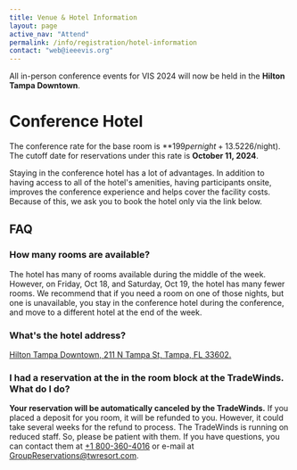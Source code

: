 ```yaml
---
title: Venue & Hotel Information
layout: page
active_nav: "Attend"
permalink: /info/registration/hotel-information
contact: "web@ieeevis.org"
---
```



All in-person conference events for VIS 2024 will now be held in the **Hilton Tampa Downtown**.

# Conference Hotel

The conference rate for the base room is **$199 per night + 13.5% tax** (~$226/night). The cutoff date for reservations under this rate is **October 11, 2024**. 

Staying in the conference hotel has a lot of advantages. In addition to having access to all of the hotel's amenities, having participants onsite, improves the conference experience and helps cover the facility costs. Because of this, we ask you to book the hotel only via the link below.

<!--
~~Group ID: 25711~~\\
~~Delegate password: ~~60983418~~

<a href="https://book.rguest.com/wbe/group/1672/tradewinds/auth?group=25711" class="button" target="new_window">Book your VIS 2024 hotel room</a>

**Once logged in, be sure to update the >>Arrival and Departure<< dates to match the conference dates (Oct 13-18) and click >>Refine Search<<.**
-->

## FAQ

### How many rooms are available?

The hotel has many of rooms available during the middle of the week. However, on Friday, Oct 18, and Saturday, Oct 19, the hotel has many fewer rooms. We recommend that if you need a room on one of those nights, but one is unavailable, you stay in the conference hotel during the conference, and move to a different hotel at the end of the week.

### What's the hotel address?

<a href = "https://maps.app.goo.gl/ZBNKM8ab5A8eWUEVA">Hilton Tampa Downtown, 211 N Tampa St, Tampa, FL 33602.</a>

### I had a reservation at the in the room block at the TradeWinds. What do I do?

**Your reservation will be automatically canceled by the TradeWinds.** If you placed a deposit for you room, it will be refunded to you. However, it could take several weeks for the refund to process. The TradeWinds is running on reduced staff. So, please be patient with them. If you have questions, you can contact them at <a href="tel:+1800-360-4016">+1 800-360-4016</a> or e-mail at <a href="mailto:GroupReservations@twresort.com">GroupReservations@twresort.com</a>.

